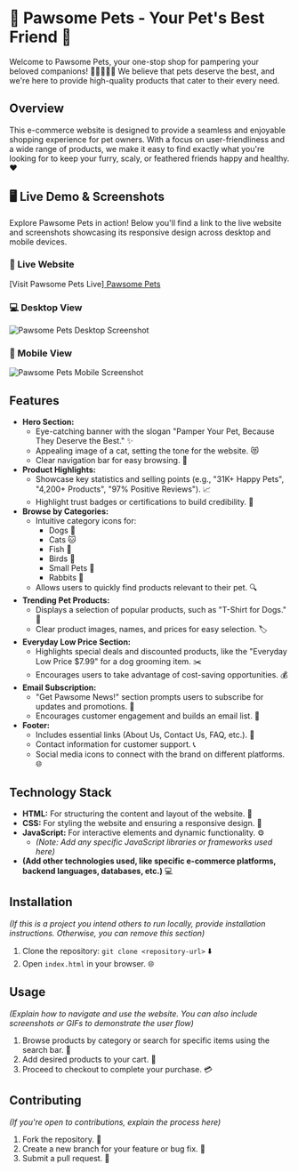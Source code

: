 # 🐾 Pawsome Pets - Your Pet's Best Friend 🐾

Welcome to Pawsome Pets, your one-stop shop for pampering your beloved companions! 🐶🐱🐠🦜🐰 We believe that pets deserve the best, and we're here to provide high-quality products that cater to their every need.

## Overview

This e-commerce website is designed to provide a seamless and enjoyable shopping experience for pet owners. With a focus on user-friendliness and a wide range of products, we make it easy to find exactly what you're looking for to keep your furry, scaly, or feathered friends happy and healthy. ❤️

## 🖥️ Live Demo & Screenshots

Explore Pawsome Pets in action!  Below you'll find a link to the live website and screenshots showcasing its responsive design across desktop and mobile devices.

### 🔗 Live Website

[Visit Pawsome Pets Live][ Pawsome Pets](https://shakibbash.github.io/BB1-Assignment_03_Category_0001/)

### 💻 Desktop View
![Pawsome Pets Desktop Screenshot](https://i.postimg.cc/LXT0Hzbz/screenshot-1739283458804.png) 


### 📱 Mobile View
![Pawsome Pets Mobile Screenshot](https://i.postimg.cc/KvpGM2NN/i-Phone-13-PRO-127-0-0-1.png) 

## Features

*   **Hero Section:**
    *   Eye-catching banner with the slogan "Pamper Your Pet, Because They Deserve the Best." ✨
    *   Appealing image of a cat, setting the tone for the website. 😻
    *   Clear navigation bar for easy browsing. 🧭
*   **Product Highlights:**
    *   Showcase key statistics and selling points (e.g., "31K+ Happy Pets", "4,200+ Products", "97% Positive Reviews").  📈
    *   Highlight trust badges or certifications to build credibility. 🏅
*   **Browse by Categories:**
    *   Intuitive category icons for:
        *   Dogs 🐶
        *   Cats 🐱
        *   Fish 🐠
        *   Birds 🦜
        *   Small Pets 🐹
        *   Rabbits 🐰
    *   Allows users to quickly find products relevant to their pet. 🔍
*   **Trending Pet Products:**
    *   Displays a selection of popular products, such as "T-Shirt for Dogs." 👕
    *   Clear product images, names, and prices for easy selection. 🏷️
*   **Everyday Low Price Section:**
    *   Highlights special deals and discounted products, like the "Everyday Low Price $7.99" for a dog grooming item. ✂️
    *   Encourages users to take advantage of cost-saving opportunities. 💰
*   **Email Subscription:**
    *   "Get Pawsome News!" section prompts users to subscribe for updates and promotions. 📧
    *   Encourages customer engagement and builds an email list. 💌
*   **Footer:**
    *   Includes essential links (About Us, Contact Us, FAQ, etc.). 🔗
    *   Contact information for customer support. 📞
    *   Social media icons to connect with the brand on different platforms. 🌐

## Technology Stack

*   **HTML:** For structuring the content and layout of the website. 🧱
*   **CSS:** For styling the website and ensuring a responsive design. 🎨
*   **JavaScript:** For interactive elements and dynamic functionality. ⚙️
    *   *(Note:  Add any specific JavaScript libraries or frameworks used here)* 
*   **(Add other technologies used, like specific e-commerce platforms, backend languages, databases, etc.)** 💻

## Installation

*(If this is a project you intend others to run locally, provide installation instructions. Otherwise, you can remove this section)*

1.  Clone the repository: `git clone <repository-url>` ⬇️
2.  Open `index.html` in your browser. 🌐

## Usage

*(Explain how to navigate and use the website. You can also include screenshots or GIFs to demonstrate the user flow)*

1.  Browse products by category or search for specific items using the search bar. 🔎
2.  Add desired products to your cart. 🛒
3.  Proceed to checkout to complete your purchase. 💳

## Contributing

*(If you're open to contributions, explain the process here)*

1.  Fork the repository. 🍴
2.  Create a new branch for your feature or bug fix. 🌱
3.  Submit a pull request. 🚀









